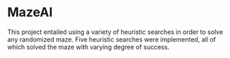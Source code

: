 # MazeAI
This project entailed using a variety of heuristic searches in order to solve any randomized maze. Five heuristic searches were implemented, all of which solved the maze with varying degree of success. 
